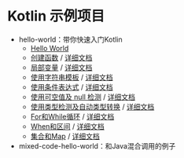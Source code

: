 # Kotlin 示例项目

- hello-world：带你快速入门Kotlin
    - [Hello World](https://github.com/junicorn/kotlin_examples/blob/master/hello-world/src/main/kotlin/com/kotlin/Hello.kt)
    - [创建函数](https://github.com/junicorn/kotlin_examples/blob/master/hello-world/src/main/kotlin/com/kotlin/FunctionDemo.kt) / [详细文档](https://kotlin-zhcn.github.io/docs/reference/functions.html)
    - [局部变量](https://github.com/junicorn/kotlin_examples/blob/master/hello-world/src/main/kotlin/com/kotlin/LocalVariableDemo.kt) / [详细文档](https://kotlin-zhcn.github.io/docs/reference/properties.html)
    - [使用字符串模板](https://github.com/junicorn/kotlin_examples/blob/master/hello-world/src/main/kotlin/com/kotlin/StrTplDemo.kt) / [详细文档](https://kotlin-zhcn.github.io/docs/reference/basic-types.html#字符串模板)
    - [使用条件表达式](https://github.com/junicorn/kotlin_examples/blob/master/hello-world/src/main/kotlin/com/kotlin/ExpressionDemo.kt) / [详细文档](https://kotlin-zhcn.github.io/docs/reference/control-flow.html#if表达式)
    - [使用可空值及 null 检测](https://github.com/junicorn/kotlin_examples/blob/master/hello-world/src/main/kotlin/com/kotlin/NullDemo.kt) / [详细文档](https://kotlin-zhcn.github.io/docs/reference/null-safety.html)
    - [使用类型检测及自动类型转换](https://github.com/junicorn/kotlin_examples/blob/master/hello-world/src/main/kotlin/com/kotlin/ConvertDemo.kt) / [详细文档](https://kotlin-zhcn.github.io/docs/reference/typecasts.html)
    - [For和While循环](https://github.com/junicorn/kotlin_examples/blob/master/hello-world/src/main/kotlin/com/kotlin/LoopDemo.kt) / [详细文档](https://kotlin-zhcn.github.io/docs/reference/control-flow.html#for-循环)
    - [When和区间](https://github.com/junicorn/kotlin_examples/blob/master/hello-world/src/main/kotlin/com/kotlin/WhenAndRange.kt) / [详细文档](https://kotlin-zhcn.github.io/docs/reference/control-flow.html#when-表达式)
    - [集合和Map](https://github.com/junicorn/kotlin_examples/blob/master/hello-world/src/main/kotlin/com/kotlin/CollectionAndMap.kt) / [详细文档](https://kotlin-zhcn.github.io/docs/reference/lambdas.html)
- mixed-code-hello-world：和Java混合调用的例子

